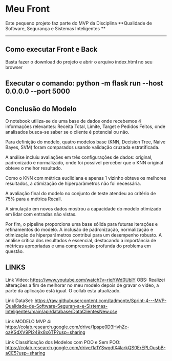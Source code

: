 
# Meu Front

Este pequeno projeto faz parte do MVP da Disciplina **Qualidade de Software, Segurança e Sistemas Inteligentes ** 


---
## Como executar Front e Back

Basta fazer o download do projeto e abrir o arquivo index.html no seu browser

Executar o comando: python -m flask run --host 0.0.0.0 --port 5000
---

## **Conclusão do Modelo**

O notebook utiliza-se de uma base de dados onde recebemos 4 informações relevantes: Receita Total, Limite, Target e Pedidos Feitos, onde analisados busca-se saber se o cliente é potencial ou não.

Para definição do modelo, quatro modelos base (KNN, Decision Tree, Naive Bayes, SVM) foram comparados usando validação cruzada estratificada.

A análise incluiu avaliações em três configurações de dados: original, padronizado e normalizado, onde foi possível perceber que o KNN original obteve o melhor resultado.

Como o KNN com métrica euclidiana e apenas 1 vizinho obteve os melhores resultados, a otimização de hiperparâmetros não foi necessária.

A avaliação final do modelo no conjunto de teste atendeu ao critério de 75% para a métrica Recall.

A simulação em novos dados mostrou a capacidade do modelo otimizado em lidar com entradas não vistas.

Por fim, o pipeline proporciona uma base sólida para futuras iterações e refinamentos do modelo. A inclusão de padronização, normalização e otimização de hiperparâmetros contribui para um desempenho robusto. A análise crítica dos resultados é essencial, destacando a importância de métricas apropriadas e uma compreensão profunda do problema em questão.

 ## **LINKS**

Link Video: https://www.youtube.com/watch?v=riqYWd0UblY
OBS: Realizei alterações a fim de melhorar no meu modelo depois de gravar o video, a parte da aplicação está igual. O collab esta atualizado.

Link DataSet: https://raw.githubusercontent.com/tadmonte/Sprint-4---MVP-Qualidade-de-Software-Seguran-a-e-Sistemas-Inteligentes/main/api/database/DataClientesNew.csv

Link MODELO MVP 4: https://colab.research.google.com/drive/1pspe0D3HvhZc-oaKSdXV9Pl249x8x6TP?usp=sharing

Link Classificação dos Modelos com POO e Sem POO:  https://colab.research.google.com/drive/1a1YSwqdIX4larkQS0ErEPLOusbB-aCE5?usp=sharing
